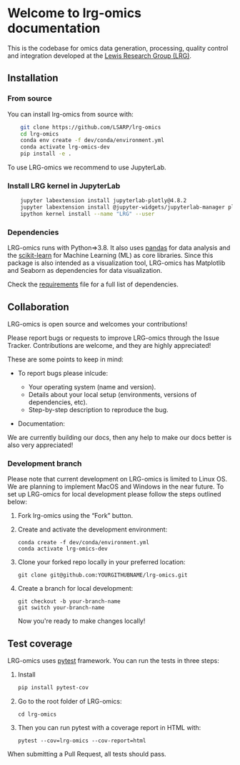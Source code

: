 # Welcome to lrg-omics documentation

This is the codebase for omics data generation, processing, quality control and integration developed at the 
[Lewis Research Group (LRG)](https://www.lewisresearchgroup.org/).

## Installation

###  From source

You can install lrg-omics from source with:

```bash
    git clone https://github.com/LSARP/lrg-omics
    cd lrg-omics
    conda env create -f dev/conda/environment.yml
    conda activate lrg-omics-dev
    pip install -e .
```


To use LRG-omics we recommend to use JupyterLab.

### Install LRG kernel in JupyterLab

```bash
    jupyter labextension install jupyterlab-plotly@4.8.2
    jupyter labextension install @jupyter-widgets/jupyterlab-manager plotlywidget@4.8.2
    ipython kernel install --name "LRG" --user
```

### Dependencies

LRG-omics runs with Python=>3.8. It also uses [pandas] for data analysis and
the [scikit-learn] for Machine Learning (ML) as core libraries. 
Since this package is also intended as a visualization tool, LRG-omics has
Matplotlib and Seaborn as dependencies for data visualization. 

Check the [requirements] file for a full list of dependencies.

## Collaboration

LRG-omics is open source and welcomes your contributions! 

Please report bugs or requests to improve LRG-omics through the Issue Tracker.
Contributions are welcome, and they are highly appreciated!

These are some points to keep in mind:

- To report bugs please inlcude:

    - Your operating system (name and version).
    - Details about your local setup (environments, versions of dependencies, etc).
    - Step-by-step description to reproduce the bug.

- Documentation:

We are currently building our docs, then any help to make our docs better is also very appreciated!

### Development branch

Please note that current development on LRG-omics is limited to Linux OS. We are
planning to implement MacOS and Windows in the near future. To set up LRG-omics
for local development please follow the steps outlined below:

1. Fork lrg-omics using the “Fork” button.

1. Create and activate the development environment:

    ```
    conda create -f dev/conda/environment.yml
    conda activate lrg-omics-dev
    ```

1. Clone your forked repo locally in your preferred location:

    ```
    git clone git@github.com:YOURGITHUBNAME/lrg-omics.git
    ```

1. Create a branch for local development:

    ```
    git checkout -b your-branch-name
    git switch your-branch-name
    ```

    Now you're ready to make changes locally!

## Test coverage

LRG-omics uses [pytest] framework. You can run the tests in three steps:


1. Install 

    ```bash
    pip install pytest-cov
    ```

1. Go to the root folder of LRG-omics:

    ```
    cd lrg-omics    
    ```

1. Then you can run pytest with a coverage report in HTML with:

    ```
    pytest --cov=lrg-omics --cov-report=html
    ```


When submitting a Pull Request, all tests should pass.


[scikit-learn]: https://scikit-learn.org/stable/
[pandas]: https://pandas.pydata.org/
[requirements]: https://github.com/LSARP/lrg-omics/blob/develop/requirements.txt
[pytest]: https://doc.pytest.org/en/latest/